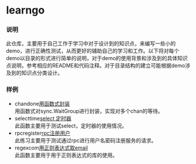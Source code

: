 # learngo


### 说明    

此仓库，主要用于自己工作于学习中对于设计到的知识点，来编写一些小的demo，进行正确性测试，从而更好的辅助自己的学习和工作。以下将对每个demo以目录的形式进行简单的说明，对于demo的使用背景和涉及到的具体知识点说明，参考相应的README和代码注释。对于目录结构的建立可能根据demo涉及到的知识点分类设计。    

### 样例    

* chandone[用函数式封装](https://github.com/Clodfisher/learngo/tree/master/chandone)    
  用函数式对sync.WaitGroup进行封装，实现对多个chan的等待。    
* selecttime[select 定时器](https://github.com/Clodfisher/learngo/tree/master/selecttime)    
  此函数主要用于测试select，定时器的使用情况。     
* rpcregister[rpc注册用户](https://github.com/Clodfisher/learngo/tree/master/rpcregister)    
  此练习主要用于测试通过rpc进行用户名密码注册服务的请求。        
* regexcom[用正则表达式取email](https://github.com/Clodfisher/learngo/tree/master/regexcom)    
  此函数主要用于用于正则表达式的库的使用。       